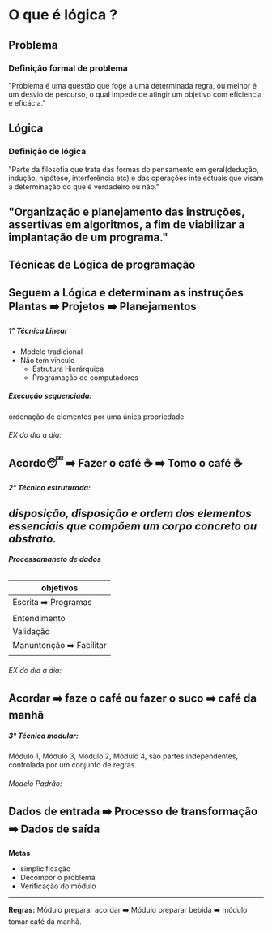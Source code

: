 # O que é lógica ? 

## Problema

### Definição formal de problema

"Problema é uma questão que foge a uma determinada regra, ou melhor é um desvio de percurso, o qual impede de atingir um objetivo com eficiencia e eficácia."

## Lógica

### Definição de lógica

"Parte da filosofia que trata das formas do pensamento em geral(dedução, indução, hipótese, interferência etc) e das operações intelectuais que visam a determinação do que é verdadeiro ou não."

"Organização e planejamento das instruções, assertivas em algoritmos, a fim de viabilizar a implantação de um programa."
------------
## Técnicas de Lógica de programação
**Seguem a Lógica e determinam as instruções**
Plantas ➡️ Projetos ➡️ Planejamentos
-----------------
##### 1° Técnica Linear
+ Modelo tradicional
+ Não tem vínculo
   - Estrutura Hierárquica
   - Programação de computadores

##### **Execução sequenciada:**
 ordenação de elementos por uma única propriedade

###### EX do dia a dia:
 Acordo😴 ➡️ Fazer o café ☕ ➡️ Tomo o café ☕
----------------
##### 2° Técnica estruturada:
 
 *disposição, disposição e ordem dos elementos essenciais que compõem um corpo concreto ou abstrato.*
 ---------
###### **Processamaneto de dados**
 |objetivos | 
| ----------- |
| Escrita ➡️ Programas | 
|Entendimento |
|Validação |
|Manuntenção ➡️ Facilitar|

###### EX do dia a dia:
Acordar ➡️ faze o café ou fazer o suco ➡️ café da manhã
------------
##### 3° Técnica modular:
Módulo 1, Módulo 3, Módulo 2, Módulo 4, são partes independentes, controlada por um conjunto de regras.

###### Modelo Padrão:

Dados de entrada ➡️ Processo de transformação ➡️ Dados de saída
------------
**Metas**
- simplicificação
- Decompor o problema
- Verificação do módulo
-----------

**Regras:**
Módulo preparar acordar ➡️ Módulo preparar bebida ➡️ módulo tomar café da manhã.
